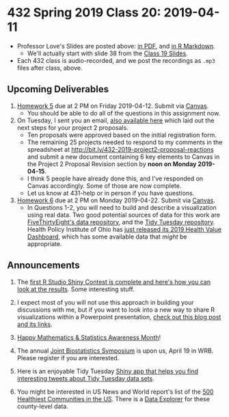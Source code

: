 # 432 Spring 2019 Class 20: 2019-04-11

- Professor Love's Slides are posted above: [in PDF](https://github.com/THOMASELOVE/2019-432/blob/master/slides/class20/432_2019_slides20.pdf), and [in R Markdown](https://github.com/THOMASELOVE/2019-432/blob/master/slides/class20/432_2019_slides20.Rmd).
    - We'll actually start with slide 38 from the [Class 19 Slides](https://github.com/THOMASELOVE/2019-432/blob/master/slides/class20/432_2019_slides19.pdf).
- Each 432 class is audio-recorded, and we post the recordings as `.mp3` files after class, above.

## Upcoming Deliverables

1. [Homework 5](https://github.com/THOMASELOVE/2019-432/tree/master/homework/homework5) due at 2 PM on Friday 2019-04-12. Submit via [Canvas](https://canvas.case.edu/).
    - You should be able to do all of the questions in this assignment now.
2. On Tuesday, I sent you an email, [also available here](https://github.com/THOMASELOVE/2019-432/blob/master/projects/project2/project2-next-steps.md) which laid out the next steps for your project 2 proposals.
    - Ten proposals were approved based on the initial registration form.
    - The remaining 25 projects needed to respond to my comments in the spreadsheet at http://bit.ly/432-2019-project2-proposal-reactions and submit a new document containing 6 key elements to Canvas in the Project 2 Proposal Revision section by **noon on Monday 2019-04-15**. 
    - I think 5 people have already done this, and I've responded on Canvas accordingly. Some of those are now complete.
    - Let us know at 431-help or in person if you have questions.
3. [Homework 6](https://github.com/THOMASELOVE/2019-432/tree/master/homework/homework6) due at 2 PM on Monday 2019-04-22. Submit via [Canvas](https://canvas.case.edu/).
    - In Questions 1-2, you will need to build and describe a visualization using real data. Two good potential sources of data for this work are [FiveThirtyEight's data repository](https://data.fivethirtyeight.com/), and the [Tidy Tuesday repository](https://github.com/rfordatascience/tidytuesday). Health Policy Institute of Ohio has [just released its 2019 Health Value Dashboard](https://www.healthpolicyohio.org/2019-health-value-dashboard/), which has some available data that *might* be appropriate.

## Announcements

1. The [first R Studio Shiny Contest is complete and here's how you can look at the results](https://blog.rstudio.com/2019/04/05/first-shiny-contest-winners). Some interesting stuff.

2. I expect most of you will not use this approach in building your discussions with me, but if you want to look into a new way to share R visualizations within a Powerpoint presentation, [check out this blog post and its links](https://rviews.rstudio.com/2019/04/04/sharing-r-visualizations-in-powerpoint).

3. [Happy Mathematics & Statistics Awareness Month](https://magazine.amstat.org/blog/2019/04/01/msam2019/)!

4. The annual [Joint Biostatistics Symposium](https://thedaily.case.edu/2019-joint-biostatistics-symposium/) is upon us, April 19 in WRB. Please register if you are interested.

5. Here is an enjoyable Tidy Tuesday [Shiny app that helps you find interesting tweets about Tidy Tuesday data sets](https://nsgrantham.shinyapps.io/tidytuesdayrocks/).

6. You might be interested in US News and World report's list of the [500 Healthiest Communities in the US](https://www.usnews.com/news/healthiest-communities/rankings). There is a [Data Explorer](https://www.usnews.com/news/healthiest-communities/data-explorer) for these county-level data.

